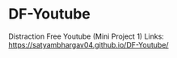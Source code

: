 # DF-Youtube
Distraction Free Youtube (Mini Project 1)
Links:
https://satyambhargav04.github.io/DF-Youtube/
